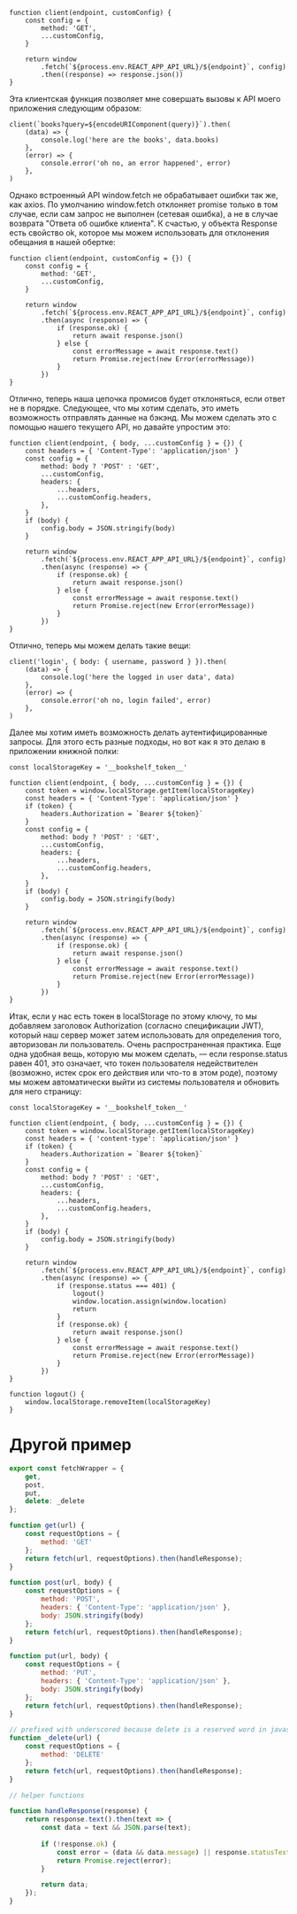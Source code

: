```JS
function client(endpoint, customConfig) {
	const config = {
		method: 'GET',
		...customConfig,
	}

	return window
		.fetch(`${process.env.REACT_APP_API_URL}/${endpoint}`, config)
		.then((response) => response.json())
}
```
Эта клиентская функция позволяет мне совершать вызовы к API моего приложения следующим образом:
```JS
client(`books?query=${encodeURIComponent(query)}`).then(
	(data) => {
		console.log('here are the books', data.books)
	},
	(error) => {
		console.error('oh no, an error happened', error)
	},
)
```
Однако встроенный API window.fetch не обрабатывает ошибки так же, как axios. По умолчанию window.fetch отклоняет promise только в том случае, если сам запрос не выполнен (сетевая ошибка), а не в случае возврата "Ответа об ошибке клиента". К счастью, у объекта Response есть свойство ok, которое мы можем использовать для отклонения обещания в нашей обертке:
```JS
function client(endpoint, customConfig = {}) {
	const config = {
		method: 'GET',
		...customConfig,
	}

	return window
		.fetch(`${process.env.REACT_APP_API_URL}/${endpoint}`, config)
		.then(async (response) => {
			if (response.ok) {
				return await response.json()
			} else {
				const errorMessage = await response.text()
				return Promise.reject(new Error(errorMessage))
			}
		})
}
```
Отлично, теперь наша цепочка промисов будет отклоняться, если ответ не в порядке. Следующее, что мы хотим сделать, это иметь возможность отправлять данные на бэкэнд. Мы можем сделать это с помощью нашего текущего API, но давайте упростим это:
```JS
function client(endpoint, { body, ...customConfig } = {}) {
	const headers = { 'Content-Type': 'application/json' }
	const config = {
		method: body ? 'POST' : 'GET',
		...customConfig,
		headers: {
			...headers,
			...customConfig.headers,
		},
	}
	if (body) {
		config.body = JSON.stringify(body)
	}

	return window
		.fetch(`${process.env.REACT_APP_API_URL}/${endpoint}`, config)
		.then(async (response) => {
			if (response.ok) {
				return await response.json()
			} else {
				const errorMessage = await response.text()
				return Promise.reject(new Error(errorMessage))
			}
		})
}
```
Отлично, теперь мы можем делать такие вещи:
```JS
client('login', { body: { username, password } }).then(
	(data) => {
		console.log('here the logged in user data', data)
	},
	(error) => {
		console.error('oh no, login failed', error)
	},
)
```
Далее мы хотим иметь возможность делать аутентифицированные запросы. Для этого есть разные подходы, но вот как я это делаю в приложении книжной полки:
```JS
const localStorageKey = '__bookshelf_token__'

function client(endpoint, { body, ...customConfig } = {}) {
	const token = window.localStorage.getItem(localStorageKey)
	const headers = { 'Content-Type': 'application/json' }
	if (token) {
		headers.Authorization = `Bearer ${token}`
	}
	const config = {
		method: body ? 'POST' : 'GET',
		...customConfig,
		headers: {
			...headers,
			...customConfig.headers,
		},
	}
	if (body) {
		config.body = JSON.stringify(body)
	}

	return window
		.fetch(`${process.env.REACT_APP_API_URL}/${endpoint}`, config)
		.then(async (response) => {
			if (response.ok) {
				return await response.json()
			} else {
				const errorMessage = await response.text()
				return Promise.reject(new Error(errorMessage))
			}
		})
}
```
Итак, если у нас есть токен в localStorage по этому ключу, то мы добавляем заголовок Authorization (согласно спецификации JWT), который наш сервер может затем использовать для определения того, авторизован ли пользователь. Очень распространенная практика. Еще одна удобная вещь, которую мы можем сделать, — если response.status равен 401, это означает, что токен пользователя недействителен (возможно, истек срок его действия или что-то в этом роде), поэтому мы можем автоматически выйти из системы пользователя и обновить для него страницу:
```JS
const localStorageKey = '__bookshelf_token__'

function client(endpoint, { body, ...customConfig } = {}) {
	const token = window.localStorage.getItem(localStorageKey)
	const headers = { 'content-type': 'application/json' }
	if (token) {
		headers.Authorization = `Bearer ${token}`
	}
	const config = {
		method: body ? 'POST' : 'GET',
		...customConfig,
		headers: {
			...headers,
			...customConfig.headers,
		},
	}
	if (body) {
		config.body = JSON.stringify(body)
	}

	return window
		.fetch(`${process.env.REACT_APP_API_URL}/${endpoint}`, config)
		.then(async (response) => {
			if (response.status === 401) {
				logout()
				window.location.assign(window.location)
				return
			}
			if (response.ok) {
				return await response.json()
			} else {
				const errorMessage = await response.text()
				return Promise.reject(new Error(errorMessage))
			}
		})
}

function logout() {
	window.localStorage.removeItem(localStorageKey)
}
```
# Другой пример

```javascript
export const fetchWrapper = {
    get,
    post,
    put,
    delete: _delete
};

function get(url) {
    const requestOptions = {
        method: 'GET'
    };
    return fetch(url, requestOptions).then(handleResponse);
}

function post(url, body) {
    const requestOptions = {
        method: 'POST',
        headers: { 'Content-Type': 'application/json' },
        body: JSON.stringify(body)
    };
    return fetch(url, requestOptions).then(handleResponse);
}

function put(url, body) {
    const requestOptions = {
        method: 'PUT',
        headers: { 'Content-Type': 'application/json' },
        body: JSON.stringify(body)
    };
    return fetch(url, requestOptions).then(handleResponse);    
}

// prefixed with underscored because delete is a reserved word in javascript
function _delete(url) {
    const requestOptions = {
        method: 'DELETE'
    };
    return fetch(url, requestOptions).then(handleResponse);
}

// helper functions

function handleResponse(response) {
    return response.text().then(text => {
        const data = text && JSON.parse(text);
        
        if (!response.ok) {
            const error = (data && data.message) || response.statusText;
            return Promise.reject(error);
        }

        return data;
    });
}
```